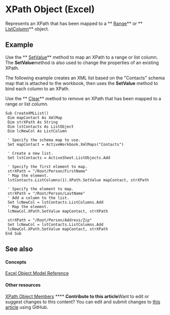 
# XPath Object (Excel)

Represents an XPath that has been mapped to a  ** [Range](b8207778-0dcc-4570-1234-f130532cc8cd.md)** or ** [ListColumn](c2060e4a-2340-c606-f272-1e4dad6964d0.md)** object.


## Example

Use the  ** [SetValue](9d7e9eea-0962-cff8-6909-b31d349eb78a.md)** method to map an XPath to a range or list column. The **SetValue**method is also used to change the properties of an existing XPath.

The following example creates an XML list based on the "Contacts" schema map that is attached to the workbook, then uses the  **SetValue** method to bind each column to an XPath.

Use the  ** [Clear](8d9e0c70-c77e-257f-6ac7-7a8577282ab1.md)** method to remove an XPath that has been mapped to a range or list column.




```
Sub CreateXMLList() 
 Dim mapContact As XmlMap 
 Dim strXPath As String 
 Dim lstContacts As ListObject 
 Dim lcNewCol As ListColumn 
 
 ' Specify the schema map to use. 
 Set mapContact = ActiveWorkbook.XmlMaps("Contacts") 
 
 ' Create a new list. 
 Set lstContacts = ActiveSheet.ListObjects.Add 
 
 ' Specify the first element to map. 
 strXPath = "/Root/Person/FirstName" 
 ' Map the element. 
 lstContacts.ListColumns(1).XPath.SetValue mapContact, strXPath 
 
 ' Specify the element to map. 
 strXPath = "/Root/Person/LastName" 
 ' Add a column to the list. 
 Set lcNewCol = lstContacts.ListColumns.Add 
 ' Map the element. 
 lcNewCol.XPath.SetValue mapContact, strXPath 
 
 strXPath = "/Root/Person/Address/Zip" 
 Set lcNewCol = lstContacts.ListColumns.Add 
 lcNewCol.XPath.SetValue mapContact, strXPath 
End Sub 

```


## See also


#### Concepts


 [Excel Object Model Reference](11ea8598-8a20-92d5-f98b-0da04263bf2c.md)
#### Other resources


 [XPath Object Members](2b598d87-ea67-b3fa-fbae-bb8fd1e22274.md)
****   **Contribute to this article**Want to edit or suggest changes to this content? You can edit and submit changes to  [this article](https://github.com/jhershey00/VBA_Excel_Test/OpenXMLCon/articles/e13f2b3e-cef2-4e3c-f942-5347cf722e2d.md) using GitHub.

